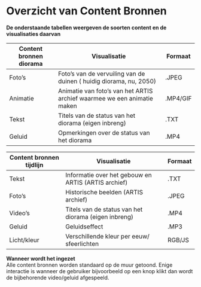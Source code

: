 # Overzicht van Content Bronnen
 **De onderstaande tabellen weergeven de soorten content en de visualisaties daarvan**

| Content bronnen diorama 	| Visualisatie                                              | Formaat       |
|----------	|-------------------------------------------------------------------------	| ------------- |
| Foto’s   	| Foto’s van de vervuiling van de duinen ( huidig diorama, nu, 2050)      	| .JPEG         |
| Animatie 	| Animatie van foto’s van het ARTIS archief waarmee we een animatie maken 	| .MP4/GIF      |
| Tekst    	| Titels van de status van het diorama (eigen inbreng)                    	| .TXT          |
| Geluid   	| Opmerkingen over de status van het diorama                              	| .MP4          |

| Content bronnen tijdlijn 	| Visualisatie                                              | Formaat        |
|--------------------------	|------------------------------------------------------	    | -------------- |
| Tekst                    	| Informatie over het gebouw en ARTIS (ARTIS archief)     	| .TXT           |
| Foto’s                   	| Historische beelden (ARTIS archief)                   	  | .JPEG          |
| Video’s                  	| Titels van de status van het diorama (eigen inbreng)      | .MP4           |
| Geluid                   	| Geluidseffect                                          	  | .MP3           |
| Licht/kleur              	| Verschillende kleur per eeuw/ sfeerlichten               	| RGB/JS         |

**Wanneer wordt het ingezet**\
Alle content bronnen worden standaard op de muur getoond. Enige interactie is wanneer de gebruiker bijvoorbeeld op een knop klikt dan wordt de bijbehorende video/geluid afgespeeld.

